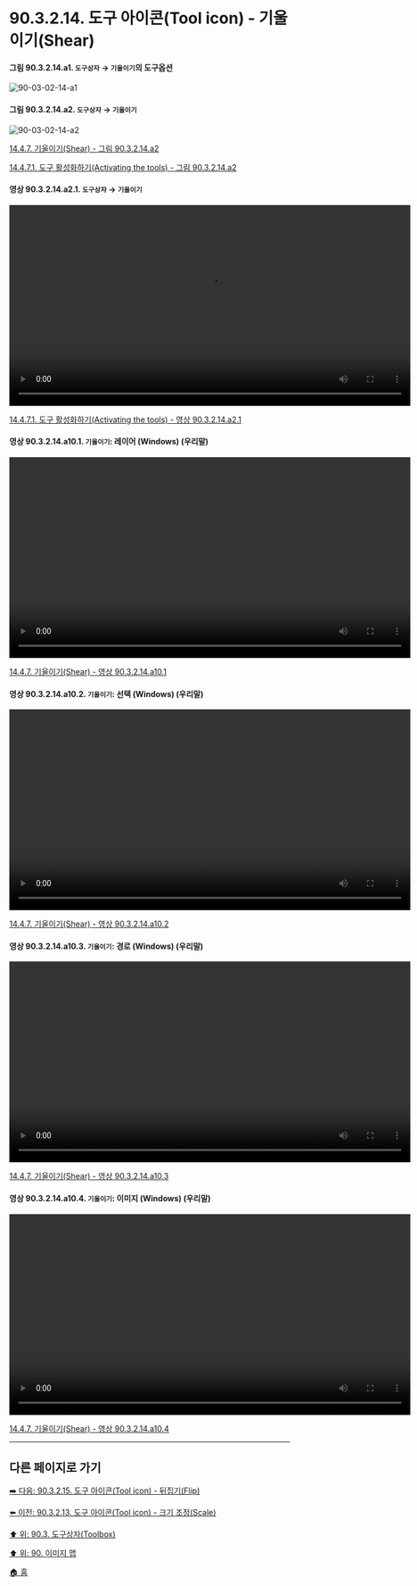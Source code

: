 # 90.3.2.14. 도구 아이콘(Tool icon) - 기울이기(Shear)

<a id="90-03-02-14-a1"></a>

#### 그림 90.3.2.14.a1. `도구상자` → `기울이기`의 도구옵션
![90-03-02-14-a1](https://github.com/wonder13662/gimp/assets/15767104/c19cef67-d2ce-45d0-ae2e-331d6de28aa0)

<a id="90-03-02-14-a2"></a>

#### 그림 90.3.2.14.a2. `도구상자` → `기울이기`
![90-03-02-14-a2](https://github.com/wonder13662/gimp/assets/15767104/00c29967-ab01-418f-9a96-44a4d4f306a5)

[14.4.7. 기울이기(Shear) - 그림 90.3.2.14.a2](./14-04-07-00-shear.md#90-03-02-14-a2)

[14.4.7.1. 도구 활성화하기(Activating the tools) - 그림 90.3.2.14.a2](./14-04-07-01-activating_the_tool.md#90-03-02-14-a2)

<a id="90-03-02-14-a2-01"></a>

#### 영상 90.3.2.14.a2.1. `도구상자` → `기울이기`
<video controls="controls" width="720" src="https://github.com/wonder13662/gimp/assets/15767104/f85e6949-2fc7-4e54-a86a-ce819ebb3204"></video>

[14.4.7.1. 도구 활성화하기(Activating the tools) - 영상 90.3.2.14.a2.1](./14-04-07-01-activating_the_tool.md#90-03-02-14-a2-01)

<a id="90-03-02-14-a10-01"></a>

#### 영상 90.3.2.14.a10.1. `기울이기`: 레이어 (Windows) (우리말)
<video controls="controls" width="720" src="https://github.com/wonder13662/gimp/assets/15767104/4e04a3f5-dc70-4008-bf1a-3d604a8a3f98"></video>

[14.4.7. 기울이기(Shear) - 영상 90.3.2.14.a10.1](./14-04-07-00-shear.md#90-03-02-14-a10-01)

<a id="90-03-02-14-a10-02"></a>

#### 영상 90.3.2.14.a10.2. `기울이기`: 선택 (Windows) (우리말)
<video controls="controls" width="720" src="https://github.com/wonder13662/gimp/assets/15767104/0b84917b-9219-424f-8d4d-9e0ef05f0dc6"></video>

[14.4.7. 기울이기(Shear) - 영상 90.3.2.14.a10.2](./14-04-07-00-shear.md#90-03-02-14-a10-02)

<a id="90-03-02-14-a10-03"></a>

#### 영상 90.3.2.14.a10.3. `기울이기`: 경로 (Windows) (우리말)
<video controls="controls" width="720" src="https://github.com/wonder13662/gimp/assets/15767104/f1553011-f234-4a57-9161-7dc14898434c"></video>

[14.4.7. 기울이기(Shear) - 영상 90.3.2.14.a10.3](./14-04-07-00-shear.md#90-03-02-14-a10-03)

<a id="90-03-02-14-a10-04"></a>

#### 영상 90.3.2.14.a10.4. `기울이기`: 이미지 (Windows) (우리말)
<video controls="controls" width="720" src="https://github.com/wonder13662/gimp/assets/15767104/8a30e91c-a8c7-4a53-9d94-0a56361eb4d4"></video>

[14.4.7. 기울이기(Shear) - 영상 90.3.2.14.a10.4](./14-04-07-00-shear.md#90-03-02-14-a10-04)

***

## 다른 페이지로 가기

[➡️ 다음: 90.3.2.15. 도구 아이콘(Tool icon) - 뒤집기(Flip)](./90-03-02-15-flip.md)

[⬅️ 이전: 90.3.2.13. 도구 아이콘(Tool icon) - 크기 조정(Scale)](./90-03-02-13-scale.md)

[⬆️ 위: 90.3. 도구상자(Toolbox)](./90-03-00-toolbox.md)

[⬆️ 위: 90. 이미지 맵](./90-00-image-map.md)

[🏠 홈](./00-home.md)
